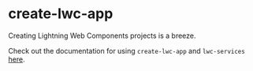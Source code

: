 # create-lwc-app

Creating Lightning Web Components projects is a breeze.

Check out the documentation for using `create-lwc-app` and `lwc-services` [here](https://github.com/muenzpraeger/create-lwc-app).
